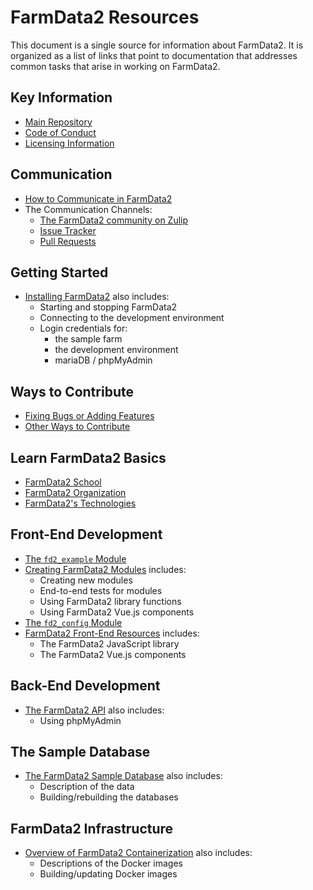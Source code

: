 # FarmData2 Resources #

This document is a single source for information about FarmData2. It is organized as a list of links that point to documentation that addresses common tasks that arise in working on FarmData2.

## Key Information ##

  - [Main Repository](https://github.com/DickinsonCollege/FarmData2)
  - [Code of Conduct](CODE_OF_CONDUCT.md)
  - [Licensing Information](LICENSE.md)

## Communication ##

  - [How to Communicate in FarmData2](docs/Communications.md)
  - The Communication Channels:
    - [The FarmData2 community on Zulip](https://farmdata2.zulipchat.com/)
    - [Issue Tracker](https://github.com/DickinsonCollege/FarmData2/issues)
    - [Pull Requests](https://github.com/DickinsonCollege/FarmData2/pulls)

## Getting Started ##

  - [Installing FarmData2](INSTALL.md) also includes:
    - Starting and stopping FarmData2
    - Connecting to the development environment
    - Login credentials for:
      - the sample farm 
      - the development environment
      - mariaDB / phpMyAdmin

## Ways to Contribute ##

  - [Fixing Bugs or Adding Features](CONTRIBUTING.md)
  - [Other Ways to Contribute](docs/WaysToContribute.md)
  
## Learn FarmData2 Basics ##

  - [FarmData2 School](farmdata2/farmdata2_modules/fd2_school/README.md)
  - [FarmData2 Organization](docs/Organization.md)
  - [FarmData2's Technologies](docs/Technologies.md)
  
## Front-End Development ##

  - [The `fd2_example` Module](farmdata2/farmdata2_modules/fd2_example/README.md)
  - [Creating FarmData2 Modules](farmdata2/farmdata2_modules/README.md) includes:
    - Creating new modules
    - End-to-end tests for modules
    - Using FarmData2 library functions
    - Using FarmData2 Vue.js components
  - [The `fd2_config` Module](farmdata2/farmdata2_modules/fd2_config/README.md)
  - [FarmData2 Front-End Resources](farmdata2/farmdata2_modules/resources/README.md) includes:
    - The FarmData2 JavaScript library
    - The FarmData2 Vue.js components

## Back-End Development ##

  - [The FarmData2 API](farmdata2/farmdata2_api/README.md) also includes:
    - Using phpMyAdmin

## The Sample Database ##

  - [The FarmData2 Sample Database](docker/sampleDB/README.md) also includes:
    - Description of the data
    - Building/rebuilding the databases  

## FarmData2 Infrastructure ##

  - [Overview of FarmData2 Containerization](docker/README.md) also includes:
    - Descriptions of the Docker images
    - Building/updating Docker images
  